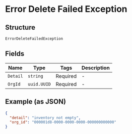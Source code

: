 
# Error Delete Failed Exception

## Structure

`ErrorDeleteFailedException`

## Fields

| Name | Type | Tags | Description |
|  --- | --- | --- | --- |
| `Detail` | `string` | Required | - |
| `OrgId` | `uuid.UUID` | Required | - |

## Example (as JSON)

```json
{
  "detail": "inventory not empty",
  "org_id": "000001d8-0000-0000-0000-000000000000"
}
```

